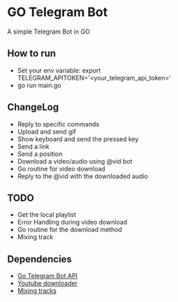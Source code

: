 # GO Telegram Bot

A simple Telegram Bot in GO

## How to run

- Set your env variable: export TELEGRAM_APITOKEN='<your_telegram_api_token>'
- go run main.go

## ChangeLog
- Reply to specific commands
- Upload and send gif
- Show keyboard and send the pressed key
- Send a link
- Send a position
- Download a video/audio using @vid bot
- Go routine for video download
- Reply to the @vid with the downloaded audio


## TODO
- Get the local playlist
- Error Handling during video download
- Go routine for the download method
- Mixing track

## Dependencies
- [Go Telegram Bot API](https://go-telegram-bot-api.dev/getting-started/index.html)
- [Youtube downloader](github.com/kkdai/youtube)
- [Mixing tracks](https://github.com/go-mix/mix)
